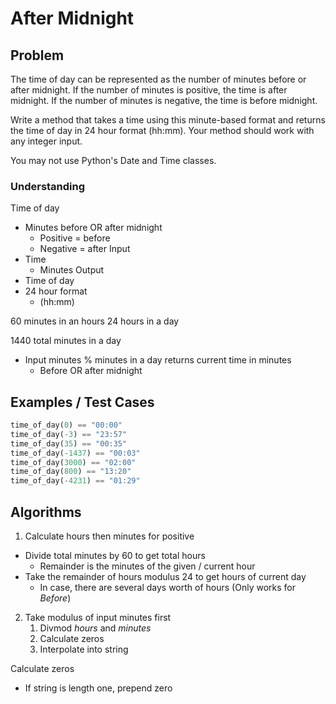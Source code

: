 # After Midnight

## Problem

The time of day can be represented as the number of minutes before or after midnight. If the number of minutes is positive, the time is after midnight. If the number of minutes is negative, the time is before midnight.

Write a method that takes a time using this minute-based format and returns the time of day in 24 hour format (hh:mm). Your method should work with any integer input.

You may not use Python's Date and Time classes.

### Understanding

Time of day
- Minutes before OR after midnight
	- Positive = before
	- Negative = after
Input
- Time
	- Minutes
Output
- Time of day
- 24 hour format
	- (hh:mm)

60 minutes in an hours
24 hours in a day

1440 total minutes in a day
- Input minutes % minutes in a day returns current time in minutes
	- Before OR after midnight

## Examples / Test Cases



```python
time_of_day(0) == "00:00"
time_of_day(-3) == "23:57"
time_of_day(35) == "00:35"
time_of_day(-1437) == "00:03"
time_of_day(3000) == "02:00"
time_of_day(800) == "13:20"
time_of_day(-4231) == "01:29"
```

## Algorithms

1. Calculate hours then minutes for positive
- Divide total minutes by 60 to get total hours
	- Remainder is the minutes of the given / current hour
- Take the remainder of hours modulus 24 to get hours of current day
	- In case, there are several days worth of hours
(Only works for _Before_)

2. Take modulus of input minutes first
	1. Divmod _hours_ and _minutes_
	2. Calculate zeros
	3. Interpolate into string

Calculate zeros
- If string is length one, prepend zero
